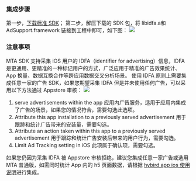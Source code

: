 ### 集成步骤
第一步，[下载标准 SDK](http://mta.qq.com/mta/ctr_index/download)；
第二步，解压下载的 SDK 包，将 libidfa.a和AdSupport.framework 链接到工程中即可，如下图：
![](http://imgcache.tce.fsphere.cn/static/mc.qcloudimg.com/static/img/b8a7a99fa2186b796a2dce35f3c3cf4b/image.png)
### 注意事项

MTA SDK 支持采集 iOS 用户的 IDFA（identifier for advertising）信息，IDFA 是更通用、更精准的一种标记用户的方式，广泛应用于精准的广告效果统计、 App 换量、数据互换合作等跨应用数据交叉分析场景。
使用 IDFA 原则上需要集成任意一家的广告 SDK，如果您期望采集 IDFA 但是并未使用任何广告，可以采用以下方法通过 Appstore 审核： 
![](http://imgcache.tce.fsphere.cn/static/mc.qcloudimg.com/static/img/a54bb121e7b4e66ca8aaf1c48f260f6e/image.png)
1. serve advertisements within the app 应用内广告服务，适用于应用内集成了广告的场景，如果您的情况符合，需要勾选此选项。
2. Attribute this app installation to a previously served advertisement 用于跟踪和统计广告带来的安装量，需要勾选。
3. Attribute an action taken within this app to a previously served advertisement 用于跟踪和统计广告安装后带来的用户行为，需要勾选。
4. Limit Ad Tracking setting in iOS 此项属于确认项，需要勾选。

如果您仍因为采集 IDFA 被 Appstore 审核拒绝，建议您集成任意一家广告或选用 MTA 普通版，如需同时统计 App 内的 h5 页面数据，请根据 [hybird app ios 使用说明](http://tce.fsphere.cn/document/product/549/12900)进行集成。